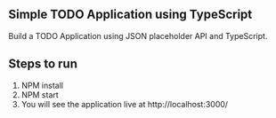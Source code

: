 ## Simple TODO Application using TypeScript

Build a TODO Application using JSON placeholder API and TypeScript.

## Steps to run

1) NPM install
2) NPM start
3) You will see the application live at http://localhost:3000/

